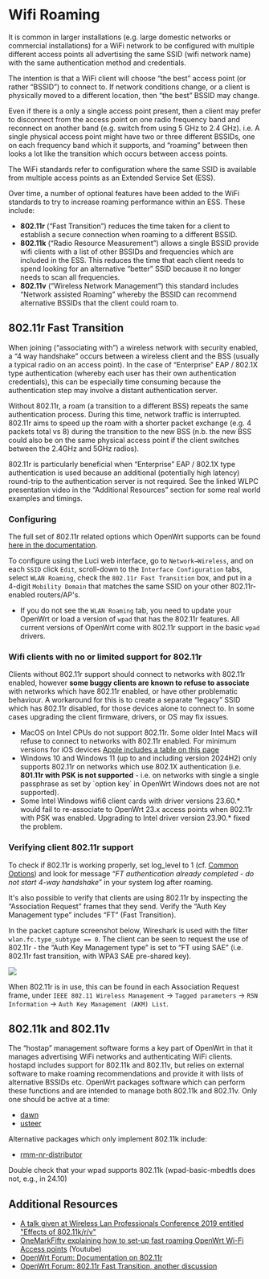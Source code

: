 # Wifi Roaming

It is common in larger installations (e.g. large domestic networks or commercial installations) for a WiFi network to be configured with multiple different access points all advertising the same SSID (wifi network name) with the same authentication method and credentials.

The intention is that a WiFi client will choose “the best” access point (or rather “BSSID”) to connect to. If network conditions change, or a client is physically moved to a different location, then “the best” BSSID may change.

Even if there is a only a single access point present, then a client may prefer to disconnect from the access point on one radio frequency band and reconnect on another band (e.g. switch from using 5 GHz to 2.4 GHz). i.e. A single physical access point might have two or three different BSSIDs, one on each frequency band which it supports, and “roaming” between then looks a lot like the transition which occurs between access points.

The WiFi standards refer to configuration where the same SSID is available from multiple access points as an Extended Service Set (ESS).

Over time, a number of optional features have been added to the WiFi standards to try to increase roaming performance within an ESS. These include:

- **802.11r** (“Fast Transition”) reduces the time taken for a client to establish a secure connection when roaming to a different BSSID.
- **802.11k** (“Radio Resource Measurement”) allows a single BSSID provide wifi clients with a list of other BSSIDs and frequencies which are included in the ESS. This reduces the time that each client needs to spend looking for an alternative “better” SSID because it no longer needs to scan all frequencies.
- **802.11v** (“Wireless Network Management”) this standard includes “Network assisted Roaming” whereby the BSSID can recommend alternative BSSIDs that the client could roam to.

## 802.11r Fast Transition

When joining (“associating with”) a wireless network with security enabled, a “4 way handshake” occurs between a wireless client and the BSS (usually a typical radio on an access point). In the case of “Enterprise” EAP / 802.1X type authentication (whereby each user has their own authentication credentials), this can be especially time consuming because the authentication step may involve a distant authentication server.

Without 802.11r, a roam (a transition to a different BSS) repeats the same authentication process. During this time, network traffic is interrupted. 802.11r aims to speed up the roam with a shorter packet exchange (e.g. 4 packets total vs 8) during the transition to the new BSS (n.b. the new BSS could also be on the same physical access point if the client switches between the 2.4GHz and 5GHz radios).

802.11r is particularly beneficial when “Enterprise” EAP / 802.1X type authentication is used because an additional (potentially high latency) round-trip to the authentication server is not required. See the linked WLPC presentation video in the “Additional Resources” section for some real world examples and timings.

### Configuring

The full set of 802.11r related options which OpenWrt supports can be found [here in the documentation](/docs/guide-user/network/wifi/basic#fast_bss_transition_options_80211r "docs:guide-user:network:wifi:basic").

To configure using the Luci web interface, go to `Network→Wireless`, and on each `SSID` click `Edit`, scroll-down to the `Interface Configuration` tabs, select `WLAN Roaming`, check the `802.11r Fast Transition` box, and put in a 4-digit `Mobility Domain` that matches the same SSID on your other 802.11r-enabled routers/AP's.

- If you do not see the `WLAN Roaming` tab, you need to update your OpenWrt or load a version of `wpad` that has the 802.11r features. All current versions of OpenWrt come with 802.11r support in the basic `wpad` drivers.

### Wifi clients with no or limited support for 802.11r

Clients without 802.11r support should connect to networks with 802.11r enabled, however **some buggy clients are known to refuse to associate** with networks which have 802.11r enabled, or have other problematic behaviour. A workaround for this is to create a separate “legacy” SSID which has 802.11r disabled, for those devices alone to connect to. In some cases upgrading the client firmware, drivers, or OS may fix issues.

- MacOS on Intel CPUs do not support 802.11r. Some older Intel Macs will refuse to connect to networks with 802.11r enabled. For minimum versions for iOS devices [Apple includes a table on this page](https://support.apple.com/en-gb/guide/deployment/dep98f116c0f/web "https://support.apple.com/en-gb/guide/deployment/dep98f116c0f/web")
- Windows 10 and Windows 11 (up to and including version 2024H2) only supports 802.11r on networks which use 802.1X authentication (i.e. **801.11r with PSK is not supported** - i.e. on networks with single a single passphrase as set by \`option key\` in OpenWrt Windows does not are not supported).
- Some Intel Windows wifi6 client cards with driver versions 23.60.* would fail to re-associate to OpenWrt 23.x access points when 802.11r with PSK was enabled. Upgrading to Intel driver version 23.90.* fixed the problem.

### Verifying client 802.11r support

To check if 802.11r is working properly, set log\_level to 1 (cf. [Common Options](/docs/guide-user/network/wifi/basic#common_options1 "docs:guide-user:network:wifi:basic")) and look for message “*FT authentication already completed - do not start 4-way handshake*” in your system log after roaming.

It's also possible to verify that clients are using 802.11r by inspecting the “Association Request” frames that they send. Verify the “Auth Key Management type” includes “FT” (Fast Transition).

In the packet capture screenshot below, Wireshark is used with the filter `wlan.fc.type_subtype == 0`. The client can be seen to request the use of 802.11r - the “Auth Key Management type” is set to “FT using SAE” (i.e. 802.11r fast transition, with WPA3 SAE pre-shared key).

[![](/_media/media/802.11r_assoc_wireshark.png?w=400&tok=ebb43b)](/_detail/media/802.11r_assoc_wireshark.png?id=docs%3Aguide-user%3Anetwork%3Awifi%3Aroaming "media:802.11r_assoc_wireshark.png")

When 802.11r is in use, this can be found in each Association Request frame, under `IEEE 802.11 Wireless Management` → `Tagged parameters` → `RSN Information` → `Auth Key Management (AKM) List`.

## 802.11k and 802.11v

The “hostap” management software forms a key part of OpenWrt in that it manages advertising WiFi networks and authenticating WiFi clients. hostapd includes support for 802.11k and 802.11v, but relies on external software to make roaming recommendations and provide it with lists of alternative BSSIDs etc. OpenWrt packages software which can perform these functions and are intended to manage both 802.11k and 802.11v. Only one should be active at a time:

- [dawn](/docs/guide-user/network/wifi/dawn "docs:guide-user:network:wifi:dawn")
- [usteer](/docs/guide-user/network/wifi/usteer "docs:guide-user:network:wifi:usteer")

Alternative packages which only implement 802.11k include:

- [rmm-nr-distributor](https://github.com/simonyiszk/openwrt-rrm-nr-distributor "https://github.com/simonyiszk/openwrt-rrm-nr-distributor")

Double check that your wpad supports 802.11k (wpad-basic-mbedtls does not, e.g., in 24.10)

## Additional Resources

- [A talk given at Wireless Lan Professionals Conference 2019 entitled "Effects of 802.11k/r/v"](https://youtu.be/4Ua2lI6HBhE?&t=24 "https://youtu.be/4Ua2lI6HBhE?&t=24")
- [OneMarkFifty explaining how to set-up fast roaming OpenWrt Wi-Fi Access points](https://www.youtube.com/watch?v=kMgs2XFClaM "https://www.youtube.com/watch?v=kMgs2XFClaM") (Youtube)
- [OpenWrt Forum: Documentation on 802.11r](https://forum.openwrt.org/t/documentation-on-802-11r/176972 "https://forum.openwrt.org/t/documentation-on-802-11r/176972")
- [OpenWrt Forum: 802.11r Fast Transition, another discussion](https://forum.openwrt.org/t/802-11r-fast-transition-how-to-understand-that-ft-works/110920 "https://forum.openwrt.org/t/802-11r-fast-transition-how-to-understand-that-ft-works/110920")
